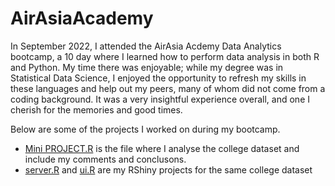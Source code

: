 # AirAsiaAcademy
In September 2022, I attended the AirAsia Acdemy Data Analytics bootcamp, a 10 day where I learned how to perform data analysis in both R and Python. My time there was enjoyable; while my degree was in Statistical Data Science, I enjoyed the opportunity to refresh my skills in these languages and help out my peers, many of whom did not come from a coding background. It was a very insightful experience overall, and one I cherish for the memories and good times.

Below are some of the projects I worked on during my bootcamp. 

- [Mini PROJECT.R](https://github.com/arissanbahari/AirAsiaAcademy/blob/main/MINI%20PROJECT.R) is the file where I analyse the
  college dataset and include my comments and conclusons.
- [server.R](https://github.com/arissanbahari/AirAsiaAcademy/blob/main/server.R) and [ui.R](https://github.com/arissanbahari/AirAsiaAcademy/blob/main/ui.R) are my RShiny projects for the same college dataset
